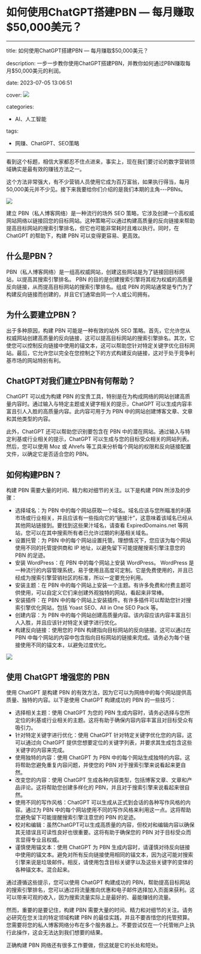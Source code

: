 # 如何使用ChatGPT搭建PBN — 每月赚取$50,000美元？
---
title: 如何使用ChatGPT搭建PBN — 每月赚取$50,000美元？

description: 一步一步教你使用ChatGPT搭建PBN，并教你如何通过PBN赚取每月$50,000美元的利润。

date: 2023-07-05 13:06:51

cover: 
![](https://files.mdnice.com/user/45886/06526188-1de0-48a8-b312-0a2d3a7acb2e.png)


categories:
  - AI、人工智能

tags:
  - 网赚、ChatGPT、SEO策略
---

看到这个标题，相信大家都忍不住点进来，事实上，现在我们要讨论的数字营销领域确实是最有效的赚钱方法之一。

这个方法非常强大，有不少营销人员使用它成为百万富翁，如果执行得当，每月50,000美元并不少见。接下来我要给你们介绍的是我们本期的主角---PBNs。

![](https://files.mdnice.com/user/45886/75bd099e-d692-48a6-aab9-bd1a4b35eb62.png)

建立 PBN（私人博客网络）是一种流行的场外 SEO 策略，它涉及创建一个高权威网站网络以链接回您的目标网站。这种策略可以通过构建高质量的反向链接来帮助提高目标网站的搜索引擎排名，但它也可能非常耗时且难以执行。同时，在ChatGPT 的帮助下，构建 PBN 可以变得更容易、更高效。

## 什么是PBN？

PBN（私人博客网络）是一组高权威网站，创建这些网站是为了链接回目标网站，以提高其搜索引擎排名。 PBN 的目的是创建搜索引擎将其视为权威的高质量反向链接，从而提高目标网站的搜索引擎排名。组成 PBN 的网站通常是专门为了构建反向链接而创建的，并且它们通常由同一个人或公司拥有。

## 为什么要建立PBN？

出于多种原因，构建 PBN 可能是一种有效的站外 SEO 策略。首先，它允许您从权威网站创建高质量的反向链接，这可以提高目标网站的搜索引擎排名。其次，它使您可以控制反向链接中使用的锚文本，这可以帮助您针对特定关键字优化目标网站。最后，它允许您以完全在您控制之下的方式构建反向链接，这对于处于竞争利基市场的网站特别有利。

## ChatGPT对我们建立PBN有何帮助？

ChatGPT 可以成为构建 PBN 的宝贵工具，特别是在为构成网络的网站创建高质量内容时。通过输入与特定主题或关键字相关的提示，ChatGPT 可以生成内容丰富且引人入胜的高质量内容。此内容可用于为 PBN 中的网站创建博客文章、文章和其他类型的内容。

此外，ChatGPT 还可以帮助您识别要包含在 PBN 中的潜在网站。通过输入与特定利基或行业相关的提示，ChatGPT 可以生成与您的目标受众相关的网站列表。然后，您可以使用 Moz 或 Ahrefs 等工具来分析每个网站的权限和反向链接配置文件，以确定它是否适合您的 PBN。

## 如何构建PBN？

构建 PBN 需要大量的时间、精力和对细节的关注。以下是构建 PBN 所涉及的步骤：

- 选择域名：为 PBN 中的每个网站获取一个域名。域名应该与您所瞄准的利基市场或行业相关，并且应该有一些指向它的“链接汁”，这意味着该域名已经从其他网站链接到。要找到这些果汁域名，请查看 ExpiredDomains.net 等网站，您可以在其中搜索所有者已允许过期的利基相关域名。
- 设置托管：为 PBN 中的每个网站设置托管。理想情况下，您应该为每个网站使用不同的托管提供商和 IP 地址，以避免留下可能提醒搜索引擎注意您的 PBN 的足迹。
- 安装 WordPress：在 PBN 中的每个网站上安装 WordPress。 WordPress 是一种流行的内容管理系统，易于使用且高度可定制。它是免费使用的，并且已经成为搜索引擎营销社区的标准，所以一定要充分利用。
- 安装主题：在 PBN 中的每个网站上安装一个主题。有许多免费和付费主题可供使用，可以自定义它们来创建外观独特的网站，看起来非常棒。
- 安装插件：在 PBN 中的每个网站上安装插件。有许多插件可以帮助您针对搜索引擎优化网站，包括 Yoast SEO、All in One SEO Pack 等。
- 创建内容：为 PBN 中的每个网站创建高质量内容。该内容应该内容丰富且引人入胜，并且应该针对特定关键字进行优化。
- 构建反向链接：使用您的 PBN 构建指向目标网站的反向链接。这可以通过在 PBN 中每个网站的内容中包含指向目标网站的链接来完成。请务必为每个链接使用不同的锚文本，以避免过度优化。

![](https://files.mdnice.com/user/45886/ae265a6a-c39d-4884-8185-4fea2892931a.png)

## 使用 ChatGPT 增强您的 PBN

使用 ChatGPT 是构建 PBN 的有效方法，因为它可以为网络中的每个网站提供高质量、独特的内容。以下是使用 ChatGPT 构建成功的 PBN 的一些技巧：

- 选择相关主题：使用 ChatGPT 为您的 PBN 生成内容时，请务必选择与您所定位的利基或行业相关的主题。这将有助于确保内容内容丰富且对目标受众有吸引力。
- 针对特定关键字进行优化：使用 ChatGPT 针对特定关键字优化您的内容。这可以通过向 ChatGPT 提供您想要定位的关键字列表，并要求其生成包含这些关键字的内容来完成。
- 使用独特的内容：使用 ChatGPT 为 PBN 中的每个网站生成独特的内容。这将帮助您避免重复内容问题，并使您的 PBN 对于搜索引擎来说看起来更自然。
- 改变您的内容：使用 ChatGPT 生成各种内容类型，包括博客文章、文章和产品评论。这将帮助您创建多样化的 PBN，并且对于搜索引擎来说看起来很自然。
- 使用不同的写作风格：ChatGPT 可以生成从正式到会话的各种写作风格的内容。通过为 PBN 中的每个网站使用不同的写作风格来利用这一点。这将帮助您避免留下可能提醒搜索引擎注意您的 PBN 的足迹。
- 校对和编辑：虽然ChatGPT可以生成高质量的内容，但校对和编辑内容以确保其无错误且可读性良好也很重要。这将有助于确保您的 PBN 对于目标受众而言显得专业且权威。
- 谨慎使用锚文本：使用 ChatGPT 为 PBN 生成内容时，请谨慎对待反向链接中使用的锚文本。避免对所有反向链接使用相同的锚文本，因为这可能对搜索引擎来说是垃圾邮件。相反，请使用包含目标关键字以及这些关键字的变体的各种锚文本。混合起来。

通过遵循这些提示，您可以使用 ChatGPT 构建成功的 PBN，帮助提高目标网站的搜索引擎排名，您可以通过将流量推向优惠和电子邮件选择加入页面来获利。这可以带来可观的收入，因为搜索流量实际上是最好的、最能赚钱的流量。

然而，重要的是要记住，构建 PBN 需要大量的时间、精力和对细节的关注。请务必研究在您关注的特定领域构建 PBN 的最佳实践，并且不要吝惜您的托管预算。您需要将您的私人博客网络分布在多个服务器上。不要尝试仅在一个托管帐户上执行此操作，这会无法达到我们想要的结果。

正确构建 PBN 网络还有很多工作要做，但这就是它的长处和短处。
